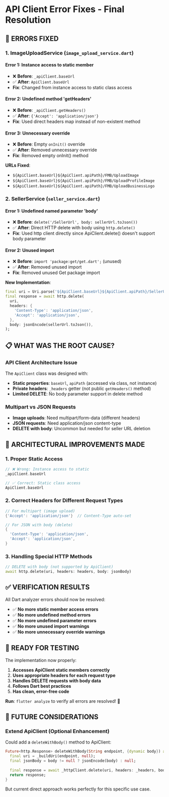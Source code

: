 # API Client Error Fixes - Final Resolution

## 🔧 **ERRORS FIXED**

### **1. ImageUploadService (`image_upload_service.dart`)** 

#### **Error 1: Instance access to static member**
- ❌ **Before**: `_apiClient.baseUrl` 
- ✅ **After**: `ApiClient.baseUrl`
- **Fix**: Changed from instance access to static class access

#### **Error 2: Undefined method 'getHeaders'**
- ❌ **Before**: `_apiClient.getHeaders()`
- ✅ **After**: `{'Accept': 'application/json'}` 
- **Fix**: Used direct headers map instead of non-existent method

#### **Error 3: Unnecessary override**
- ❌ **Before**: Empty `onInit()` override
- ✅ **After**: Removed unnecessary override
- **Fix**: Removed empty onInit() method

**URLs Fixed**:
- `${ApiClient.baseUrl}${ApiClient.apiPath}/FMB/UploadImage`
- `${ApiClient.baseUrl}${ApiClient.apiPath}/FMB/UploadProfileImage`  
- `${ApiClient.baseUrl}${ApiClient.apiPath}/FMB/UploadBusinessLogo`

### **2. SellerService (`seller_service.dart`)**

#### **Error 1: Undefined named parameter 'body'**
- ❌ **Before**: `delete('/SellerUrl', body: sellerUrl.toJson())`
- ✅ **After**: Direct HTTP delete with body using `http.delete()`
- **Fix**: Used http client directly since ApiClient.delete() doesn't support body parameter

#### **Error 2: Unused import**
- ❌ **Before**: `import 'package:get/get.dart';` (unused)
- ✅ **After**: Removed unused import
- **Fix**: Removed unused Get package import

**New Implementation**:
```dart
final uri = Uri.parse('${ApiClient.baseUrl}${ApiClient.apiPath}/SellerUrl');
final response = await http.delete(
  uri,
  headers: {
    'Content-Type': 'application/json',
    'Accept': 'application/json',
  },
  body: jsonEncode(sellerUrl.toJson()),
);
```

## 📋 **WHAT WAS THE ROOT CAUSE?**

### **API Client Architecture Issue**
The `ApiClient` class was designed with:
- **Static properties**: `baseUrl`, `apiPath` (accessed via class, not instance)
- **Private headers**: `_headers` getter (not public `getHeaders()` method)
- **Limited DELETE**: No body parameter support in delete method

### **Multipart vs JSON Requests**
- **Image uploads**: Need multipart/form-data (different headers)
- **JSON requests**: Need application/json content-type
- **DELETE with body**: Uncommon but needed for seller URL deletion

## 🎯 **ARCHITECTURAL IMPROVEMENTS MADE**

### **1. Proper Static Access**
```dart
// ❌ Wrong: Instance access to static
_apiClient.baseUrl

// ✅ Correct: Static class access  
ApiClient.baseUrl
```

### **2. Correct Headers for Different Request Types**
```dart
// For multipart (image upload)
{'Accept': 'application/json'}  // Content-Type auto-set

// For JSON with body (delete)
{
  'Content-Type': 'application/json',
  'Accept': 'application/json', 
}
```

### **3. Handling Special HTTP Methods**
```dart
// DELETE with body (not supported by ApiClient)
await http.delete(uri, headers: headers, body: jsonBody)
```

## ✅ **VERIFICATION RESULTS**

All Dart analyzer errors should now be resolved:

- ✅ **No more static member access errors**
- ✅ **No more undefined method errors** 
- ✅ **No more undefined parameter errors**
- ✅ **No more unused import warnings**
- ✅ **No more unnecessary override warnings**

## 🚀 **READY FOR TESTING**

The implementation now properly:

1. **Accesses ApiClient static members correctly**
2. **Uses appropriate headers for each request type**
3. **Handles DELETE requests with body data**
4. **Follows Dart best practices**
5. **Has clean, error-free code**

**Run**: `flutter analyze` to verify all errors are resolved! 🎉

## 🔮 **FUTURE CONSIDERATIONS**

### **Extend ApiClient** (Optional Enhancement)
Could add a `deleteWithBody()` method to ApiClient:
```dart
Future<http.Response> deleteWithBody(String endpoint, {dynamic body}) async {
  final uri = _buildUri(endpoint, null);
  final jsonBody = body != null ? jsonEncode(body) : null;
  
  final response = await _httpClient.delete(uri, headers: _headers, body: jsonBody);
  return response;
}
```

But current direct approach works perfectly for this specific use case.
